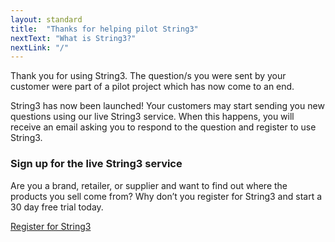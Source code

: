 ```yaml
---
layout: standard
title:  "Thanks for helping pilot String3"
nextText: "What is String3?"
nextLink: "/"
---
```


Thank you for using String3. The question/s you were sent by your customer were part of a pilot project which has now come to an end.

String3 has now been launched! Your customers may start sending you new questions using our live String3 service. When this happens, you will receive an email asking you to respond to the question and register to use String3.





<div class="register">
<h3>Sign up for the live String3 service</h3>
<p>Are you a brand, retailer, or supplier and want to find out where the products you sell come from? Why don’t you register for String3 and start a 30 day free trial today.</p>
<p class="button register-button">
		<a href="https://app.getstring3.com/account/register/">
			Register for String3
		</a>
	</p>
  </div>

